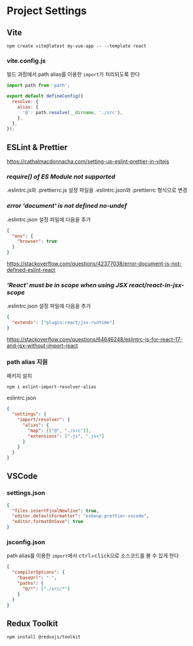 # Project Settings

## Vite

```
npm create vite@latest my-vue-app -- --template react
```

### vite.config.js

빌드 과정에서 path alias를 이용한 <code>import</code>가 처리되도록 한다

```js
import path from 'path';

export default defineConfig({
  resolve: {
    alias: {
      '@': path.resolve(__dirname, './src'),
    },
  },
});
```

## ESLint & Prettier

https://cathalmacdonnacha.com/setting-up-eslint-prettier-in-vitejs

### _require() of ES Module not supported_

.eslintrc.js와 .prettierrc.js 설정 파일을 .eslintrc.json와 .prettierrc 형식으로 변경

### _error 'document' is not defined no-undef_

.eslintrc.json 설정 파일에 다음을 추가

```json
{
  "env": {
    "browser": true
  }
}
```

https://stackoverflow.com/questions/42377038/error-document-is-not-defined-eslint-react

### _'React' must be in scope when using JSX react/react-in-jsx-scope_

.eslintrc.json 설정 파일에 다음을 추가

```json
{
  "extends": ["plugin:react/jsx-runtime"]
}
```

https://stackoverflow.com/questions/64646248/eslintrc-js-for-react-17-and-jsx-without-import-react

### path alias 지원

패키지 설치

```
npm i eslint-import-resolver-alias
```

eslintrc.json

```json
{
  "settings": {
    "import/resolver": {
      "alias": {
        "map": [["@", "./src"]],
        "extensions": [".js", ".jsx"]
      }
    }
  }
}
```

## VSCode

### settings.json

```json
{
  "files.insertFinalNewline": true,
  "editor.defaultFormatter": "esbenp.prettier-vscode",
  "editor.formatOnSave": true
}
```

### jsconfig.json

path alias를 이용한 <code>import</code>에서 <kbd>ctrl</kbd>+<kbd>click</kbd>으로 소스코드를 볼 수 있게 한다

```json
{
  "compilerOptions": {
    "baseUrl": ".",
    "paths": {
      "@/*": ["./src/*"]
    }
  }
}
```

## Redux Toolkit

```
npm install @reduxjs/toolkit
```
